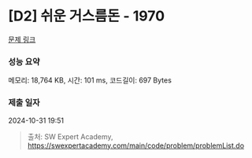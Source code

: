 # [D2] 쉬운 거스름돈 - 1970 

[문제 링크](https://swexpertacademy.com/main/code/problem/problemDetail.do?contestProbId=AV5PsIl6AXIDFAUq) 

### 성능 요약

메모리: 18,764 KB, 시간: 101 ms, 코드길이: 697 Bytes

### 제출 일자

2024-10-31 19:51



> 출처: SW Expert Academy, https://swexpertacademy.com/main/code/problem/problemList.do